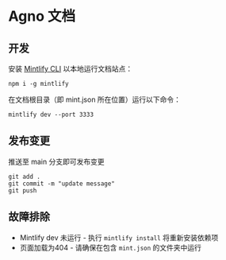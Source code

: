 # Agno 文档

## 开发

安装 [Mintlify CLI](https://www.npmjs.com/package/mintlify) 以本地运行文档站点：

```
npm i -g mintlify
```

在文档根目录（即 mint.json 所在位置）运行以下命令：

```
mintlify dev --port 3333
```

## 发布变更

推送至 main 分支即可发布变更

```
git add .
git commit -m "update message"
git push
```

## 故障排除

- Mintlify dev 未运行 - 执行 `mintlify install` 将重新安装依赖项
- 页面加载为404 - 请确保在包含 `mint.json` 的文件夹中运行